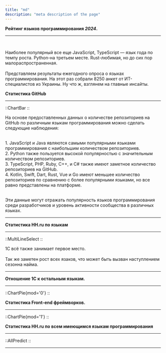 ```yaml
---
title: "md"
description: "meta description of the page"
---
```


<div class="m-4">
    <b class='text-4xl'> Рейтинг языков программирования <i>2024</i>. </b>
    <hr/>
    <br/>
</div>

<section class='m-4'>
    <p>
    Наиболее популярный все еще JavaScript, TypeScript — язык года по темпу роста. Python-на третьем месте. Rust-любимая, но до сих пор малораспространенная.
    <br/><br/>
    Представляем результаты ежегодного опроса о языках программирования. На этот раз собрали 8250 анкет от ИТ-специалистов из Украины. Ну что ж, взглянем на главные инсайты.
    </p>
</section>

<div class="m-4">
    <b class='text-2xl'> Статистика GitHub </b>
    <hr/>
</div>

::ChartBar
::

<section class='m-4'>
    <p>
        На основе предоставленных данных о количестве репозиториев на GitHub по различным языкам программирования можно сделать следующие наблюдения:
        <br/><br/>
        <p>
            1. JavaScript и Java являются самыми популярными языками программирования с наибольшим количеством репозиториев.
            <br/>
            2. Python также пользуется высокой популярностью с значительным количеством репозиториев. 
            <br/>
            3. TypeScript, PHP, Ruby, C++, и C# также имеют заметное количество репозиториев на GitHub.
            <br/>
            4. Kotlin, Swift, Dart, Rust, Vue и Go имеют меньшее количество репозиториев по сравнению с более популярными языками, но все равно представлены на платформе. 
            <br/>
        </p>
        <br/>
        Эти данные могут отражать популярность языков программирования среди разработчиков и уровень активности сообщества в различных языках.
    </p>
    <hr>
</section>

<div class="m-4">
    <b class='text-2xl'> Статистика HH.ru по языкам </b>
    <hr/>
</div>

::MultiLineSelect
::

<section class='m-4'>
    <p>
    1C всё также занимает первое место.
    <br/><br/>
    Так же заметен рост всех язаков, что может быть вызван наступлением сезонна найма.
    </p>
    <hr>
</section>

<div class="m-4">
    <b class='text-2xl'>Отношение 1C к остальным языкам. </b>
    <hr/>
</div>

::ChartPie{mod='0'}
::

<div class="m-4">
    <b class='text-2xl'>Статистика Front-end фреймворков. </b>
    <hr/>
</div>

::ChartPie{mod='1'}
::

<div class="m-4">
    <b class='text-2xl'> Статистика HH.ru по всем имеющимся языкам программирования </b>
    <hr/>
</div>

::AllPredict
::

---

<!-- ::ChartPredict
:: -->

<!-- ::MultiLine{:lang='["php", "Vue", "React"]' region="113" isAll=true}
:: -->

<!-- ::MultiLine{region="113"}
:: -->

<!-- ::MultiLine{:lang="string" region="113"}
:: -->
